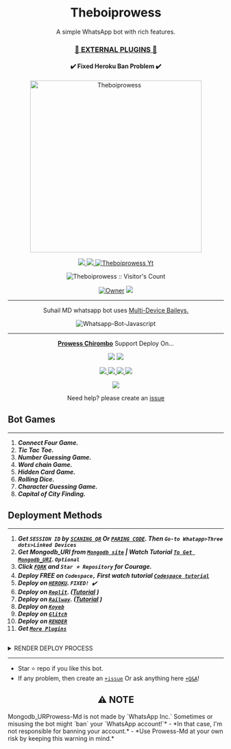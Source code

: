  <h1 align="center"> Theboiprowess </h1> 
<p align="center"> A simple WhatsApp bot with rich features. </p>


<h3 align="center"> <a href="https://github.com/Theboiprowess/Theboiprowess-Media">🍫 EXTERNAL PLUGINS 🍫</a></h3> 

<h4 align="center"> ✔️ Fixed Heroku Ban Problem ✔️</h4> 


<p align="center">
  <a href="https://youtube.com/@prowesschirombo">
    <img alt="Theboiprowess" height="400" src="/lib/assets/pk.jpg">
  </a>
</p>



<p align="center">
   <a href="https://github.com/Theboiprowess/Theboiprowess/fork">
    <img src="https://img.shields.io/github/forks/Theboiprowess/Theboiprowess?style=flat-square&logo=github&color=darkred">
   </a>
  <a href="https://github.com/SuhailTechInfo/Suhail-Md/stargazers"> 
     <img src="https://img.shields.io/github/stars/Theboiprowess/Theboiprowess?style=flat-square&logo=github&color=darkred">
 </a>



  <a aria-label="Theboiprowess is free to use" href="https://youtube.com/@prowesschirombo" target="_blank">
    <img alt="Theboiprowess Yt" src="https://img.shields.io/youtube/channel/subscribers/UCU071AMRqcd5mfTdCgJFwPg" target="_blank" />
  </a>

</p>
<p align="center"><img src="https://profile-counter.glitch.me/{Theboiprowess}/count.svg" alt="Theboiprowess :: Visitor's Count" /></p>

<p align="center">

 <a href="https://github.com/SuhailTechInfo">
 <img title="Owner" src="https://img.shields.io/badge/ProwessChirombo-darkred?style=flat-square&logo=github&label=owner"></a>
   <a href="https://github.com/Theboiprowess">
    <img src="https://img.shields.io/github/followers/ProwessChirombo?style=flat-square&logo=github&color=darkred">
  </a>



 </p>





---




<p align="center"> Suhail MD whatsapp bot uses
  <a href="https://github.com/adiwajshing/Baileys">Multi-Device Baileys.</a>
</p>
<p align="center">
  <img title="Whatsapp-Bot-Javascript" src="https://img.shields.io/badge/Javascript-363303?style=for-the-badge&logo=javascript&logoColor=c6c631"></img>
</p>

---

<p align="center">
  <a href="https://github.com/Theboiprowess/ProwessChirombo"><b>Prowess Chirombo</b></a> Support Deploy On...
</p>

<p align="center">
  <a href="https://github.com/Theboiprowess/Prowess Chirombo/blob/main/temp/deploy-on-vps.md"><img src="https://img.shields.io/badge/self hosting-3d1513?style=for-the-badge&logo=serverless&logoColor=FD5750"></a>
  <a href="https://prowess-web01.vercel.app/deploy?platform=railway"><img src="https://img.shields.io/badge/railway-3e164f?style=for-the-badge&logo=railway&logoColor=0B0D0E"></a>
</p>
<p align="center">
  <a href="https://prowess-web01.vercel.app/deploy?platform=heroku"> <img src="https://img.shields.io/badge/heroku-9d7acc?style=for-the-badge&logo=heroku&logoColor=430098"> </a>
  <a href="https://prowess-web01.vercel.app/deploy?platform=repl"  > <img src="https://img.shields.io/badge/replit-253c99?style=for-the-badge&logo=replit&logoColor=F26207"> </a>
  <a href="https://prowess-web01.vercel.app/deploy?platform=koyed" > <img src="https://img.shields.io/badge/koyeb-033604?style=for-the-badge&logo=koyeb&logoColor=white">    </a>
 <a href="https://prowess-web01.vercel.app/deploy?platform=glitch" > <img src="https://img.shields.io/badge/glitch-033604?style=for-the-badge&logo=glitch&logoColor=darkred"></a>
</p>
<p align="center">
  <a href="https://youtu.be/3NdJb6_1cJM"><img src="https://img.shields.io/badge/CodeSpace-green?colorA=%23ff000&colorB=%23017e40&style=for-the-badge&logo=git&logoColor=white"></a>
</p>
<p align="center">Need help? please create an <a href="https://github.com/Theboiprowess/Prowess Chirombo/issues">issue</a></p>





## Bot Games
---
1. ***Connect Four Game.***
2.  ***Tic Tac Toe.***
3.  ***Number Guessing Game.***
4.  ***Word chain Game.***
5.  ***Hidden Card Game.***
6.  ***Rolling Dice.***
7.  ***Character Guessing Game.***
8.  ***Capital of City Finding.***
##









## Deployment Methods
---
1.  ***Get `SESSION ID` by [`SCANING QR`](https://prowesschirombo-vtsf.onrender.com/) Or [`PARING CODE`](https://prowesschirombo-vtsf.onrender.com/code). Then `Go-to Whatapp>Three dots>Linked Devices`***
2.  ***Get Mongodb_URI from [`Mongodb site`](https://www.mongodb.com/) | Watch Tutorial [`To Get Mongodb_URI`](https://youtu.be/4YEUtGlqkl4). `Optional`***
3.  ***Click [`FORK`](https://github.com/Theboiprowess/ProwessChirombo/fork) and `Star ⭐ Repository` for Courage.***
4.  ***Deploy FREE on `Codespace,` First watch tutorial [`Codespace tutorial`](https://youtu.be/3NdJb6_1cJM)***
5.  ***Deploy on [`HEROKU`](https://prowess-web01.vercel.app/deploy?platform=prowess).  `FIXED! ✔️`***
6.  ***Deploy on [`Replit`](https://prowess-web01.vercel.app/deploy?platform=repl). ([Tutorial](https://youtu.be/hPXU9OjMryQ) )***
7.  ***Deploy on [`Railway`](https://prowess-web01.vercel.app/deploy?platform=railway). ([Tutorial](https://youtu.be/iGVdsK4qmcc) )***
8.  ***Deploy on [`Koyeb`](https://prowess-web01.vercel.app/deploy?platform=koyeb)***
9. ***Deploy on [`Glitch`](https://prowess-web01.vercel.app/deploy?platform=glitch)***
10. ***Deploy on [`RENDER`](https://prowess-web01.vercel.app/deploy?on=render)***
10. ***Get [`More Plugins`](https://github.com/Theboiprowess/Prowess-Md-Media)***
##

 <details close>
<summary>RENDER DEPLOY PROCESS</summary>

    1: Click "NEW".
    2: Select "Web Service".
    3: Click "Build and deploy from a Git repository".
    4: Now Choose this forked git repo from list.
    5: And JUST CLICK "Connect". 
   </details>


---


- Star ⭐ repo if you like this bot.
- If any problem, then create an [`+issue`](https://github.com/Theboiprowess/Prowess/issues/new) Or ask anything here [`+Q&A`](https://github.com/SuhailTechInfo/Suhail-Md/discussions/new?category=q-a)!




<h2 align="center"> ⚠️ NOTE  </h2>
Mongodb_URProwess-Md is not made by `WhatsApp Inc.` Sometimes or misusing the bot might `ban` your `WhatsApp account!`*
- *In that case, I'm not responsible for banning your account.*
- *Use Prowess-Md at your own risk by keeping this warning in mind.*
